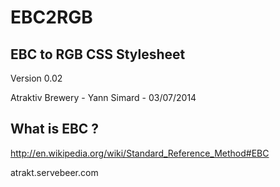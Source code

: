 EBC2RGB
=======

EBC to RGB CSS Stylesheet
-------------------------

Version 0.02

Atraktiv Brewery - Yann Simard - 03/07/2014

What is EBC ? 
-------------
http://en.wikipedia.org/wiki/Standard_Reference_Method#EBC


atrakt.servebeer.com


